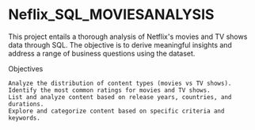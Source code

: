 # Neflix_SQL_MOVIESANALYSIS
This project entails a thorough analysis of Netflix's movies and TV shows data through SQL. The objective is to derive meaningful insights and address a range of business questions using the dataset.

Objectives

    Analyze the distribution of content types (movies vs TV shows).
    Identify the most common ratings for movies and TV shows.
    List and analyze content based on release years, countries, and durations.
    Explore and categorize content based on specific criteria and keywords.
